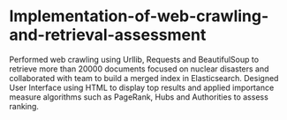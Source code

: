 # Implementation-of-web-crawling-and-retrieval-assessment
Performed web crawling using Urllib, Requests and BeautifulSoup to retrieve more than 20000 documents focused on nuclear disasters and collaborated with team to build a merged index in Elasticsearch.
Designed User Interface using HTML to display top results and applied importance measure algorithms such as PageRank, Hubs and Authorities to assess ranking.
